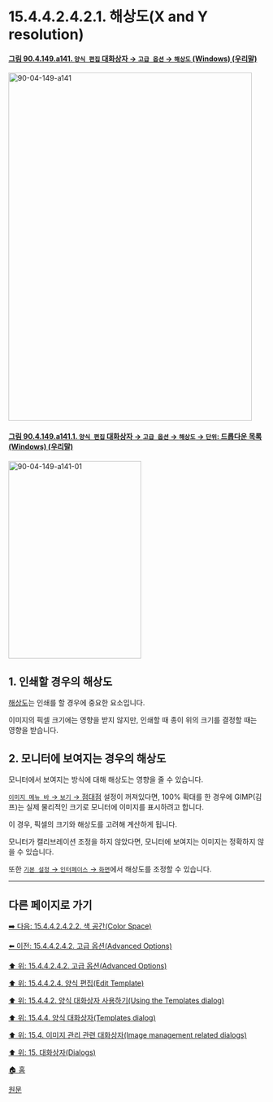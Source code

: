 # 15.4.4.2.4.2.1. 해상도(X and Y resolution)

<a id="90-04-149-a141"></a>

#### [그림 90.4.149.a141. `양식 편집` 대화상자 → `고급 옵션` → `해상도` (Windows) (우리말)](./90-04-0149-edit_template.md#90-04-149-a141)
<img width="479" height="684" alt="90-04-149-a141" src="https://github.com/user-attachments/assets/e2ce96ae-625d-41a0-b2b5-7b387a1f434a" />

<a id="90-04-149-a141-01"></a>

#### [그림 90.4.149.a141.1. `양식 편집` 대화상자 → `고급 옵션` → `해상도` → `단위`: 드롭다운 목록 (Windows) (우리말)](./90-04-0149-edit_template.md#90-04-149-a141-01)
<img width="261" height="388" alt="90-04-149-a141-01" src="https://github.com/user-attachments/assets/29c2de2a-4f7b-42ed-8b16-e344baf7ff38" />

<a id="15-04-04-02-04-02-01-s1"></a>

## 1. 인쇄할 경우의 해상도
[해상도](./19-glossaryx-resolution.md)는 인쇄를 할 경우에 중요한 요소입니다.

이미지의 픽셀 크기에는 영향을 받지 않지만, 인쇄할 때 종이 위의 크기를 결정할 때는 영향을 받습니다.

<a id="15-04-04-02-04-02-01-s2"></a>

## 2. 모니터에 보여지는 경우의 해상도
모니터에서 보여지는 방식에 대해 해상도는 영향을 줄 수 있습니다.

[`이미지 메뉴 바` → `보기` → 점대점](./16-05-04-00-dot-for-dot.md) 설정이 꺼져있다면, 100% 확대를 한 경우에 GIMP(김프)는 실제 물리적인 크기로 모니터에 이미지를 표시하려고 합니다.

이 경우, 픽셀의 크기와 해상도를 고려해 계산하게 됩니다.

모니터가 캘리브레이션 조정을 하지 않았다면, 모니터에 보여지는 이미지는 정확하지 않을 수 있습니다.

또한 [`기본 설정` → `인터페이스` → `화면`](./12-01-16-00-display.md)에서 해상도를 조정할 수 있습니다.

***

## 다른 페이지로 가기

[➡️ 다음: 15.4.4.2.4.2.2. 색 공간(Color Space)](./15-04-04-02-04-02-02-color_space.md)

[⬅️ 이전: 15.4.4.2.4.2. 고급 옵션(Advanced Options)](./15-04-04-02-04-02-00-advanced_options.md)

[⬆️ 위: 15.4.4.2.4.2. 고급 옵션(Advanced Options)](./15-04-04-02-04-02-00-advanced_options.md)

[⬆️ 위: 15.4.4.2.4. 양식 편집(Edit Template)](./15-04-04-02-04-00-edit_template.md)

[⬆️ 위: 15.4.4.2. 양식 대화상자 사용하기(Using the Templates dialog)](./15-04-04-02-00-using_the_templates_dialog.md)

[⬆️ 위: 15.4.4. 양식 대화상자(Templates dialog)](./15-04-04-00-templates-dialog.md)

[⬆️ 위: 15.4. 이미지 관리 관련 대화상자(Image management related dialogs)](./15-04-00-image-management-related-dialogs.md)

[⬆️ 위: 15. 대화상자(Dialogs)](./15-00-dialogs.md)

[🏠 홈](./00-home.md)

[원문](https://docs.gimp.org/2.10/ko/gimp-template-dialog.html#edit-template-dialog)